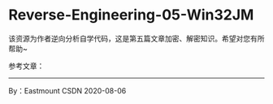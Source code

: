 # Reverse-Engineering-05-Win32JM
该资源为作者逆向分析自学代码，这是第五篇文章加密、解密知识。希望对您有所帮助~

参考文章：

---

By：Eastmount CSDN 2020-08-06
